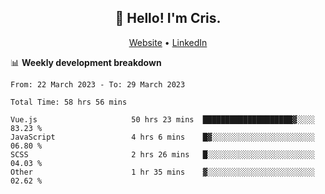 
<h2 align="center">👋 Hello! I'm Cris.</h2>
<p align="center">
  <a href="https://www.criscunas.dev">Website</a> •
  <a href="https://www.linkedin.com/in/cristophercunas/">LinkedIn</a> 
</p>


📊 **Weekly development breakdown**
<!--START_SECTION:waka-->

```text
From: 22 March 2023 - To: 29 March 2023

Total Time: 58 hrs 56 mins

Vue.js                     50 hrs 23 mins  ████████████████████▓░░░░   83.23 %
JavaScript                 4 hrs 6 mins    █▓░░░░░░░░░░░░░░░░░░░░░░░   06.80 %
SCSS                       2 hrs 26 mins   █░░░░░░░░░░░░░░░░░░░░░░░░   04.03 %
Other                      1 hr 35 mins    ▓░░░░░░░░░░░░░░░░░░░░░░░░   02.62 %
```

<!--END_SECTION:waka-->
